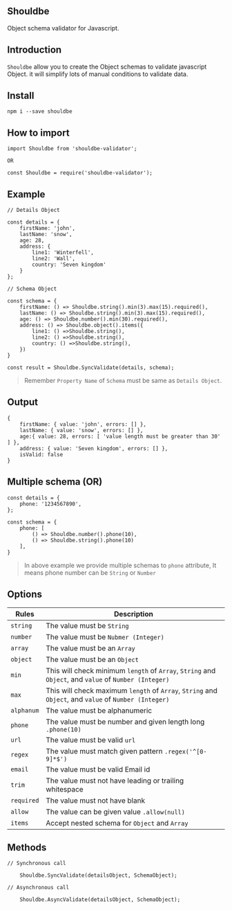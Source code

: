 ## Shouldbe

Object schema validator for Javascript.

## Introduction

`Shouldbe` allow you to create the Object schemas to validate javascript Object. it will simplify lots of manual conditions to validate data.

## Install
```
npm i --save shouldbe
```

## How to import

```
import Shouldbe from 'shouldbe-validator';

OR

const Shouldbe = require('shouldbe-validator');
```

## Example

```
// Details Object 

const details = {
    firstName: 'john',
    lastName: 'snow',
    age: 28,
    address: {
        line1: 'Winterfell',
        line2: 'Wall',
        country: 'Seven kingdom'
    }
};

// Schema Object

const schema = {
    firstName: () => Shouldbe.string().min(3).max(15).required(),
    lastName: () => Shouldbe.string().min(3).max(15).required(),
    age: () => Shouldbe.number().min(30).required(),
    address: () => Shouldbe.object().items({
        line1: () =>Shouldbe.string(),
        line2: () =>Shouldbe.string(),
        country: () =>Shouldbe.string(),
    })
}

const result = Shouldbe.SyncValidate(details, schema);
```
> Remember `Property Name` of `Schema` must be same as `Details Object`.

## Output

```
{ 
    firstName: { value: 'john', errors: [] },
    lastName: { value: 'snow', errors: [] },
    age:{ value: 28, errors: [ 'value length must be greater than 30' ] },
    address: { value: 'Seven kingdom', errors: [] },
    isValid: false 
}
```

## Multiple schema (OR)
```
const details = {
    phone: '1234567890',
};

const schema = {
    phone: [
        () => Shouldbe.number().phone(10),
        () => Shouldbe.string().phone(10)
    ],
}
```
> In above example we provide multiple schemas to `phone` attribute, It means phone number can be `String` or `Number` 

## Options

Rules | Description 
-------|-------------
`string`| The value must be `String` 
`number`| The value must be `Nubmer (Integer)` 
`array`| The value must be an `Array` 
`object`| The value must be an `Object` 
`min`| This will check minimum `length` of `Array`, `String` and `Object`, and `value` of `Number (Integer)` 
`max`| This will check maximum `length` of `Array`, `String` and `Object`, and `value` of `Number (Integer)` 
`alphanum`| The value must be alphanumeric 
`phone`| The value must be number and given length long `.phone(10)` 
`url`| The value must be valid `url` 
`regex`| The value must match given pattern `.regex('^[0-9]*$')` 
`email`| The value must be valid Email id 
`trim`| The value must not have leading or trailing whitespace 
`required`| The value must not have blank 
`allow`| The value can be given value `.allow(null)` 
`items`| Accept nested schema for `Object` and `Array` 

## Methods

```
// Synchronous call

    Shouldbe.SyncValidate(detailsObject, SchemaObject);

// Asynchronous call

    Shouldbe.AsyncValidate(detailsObject, SchemaObject);
```